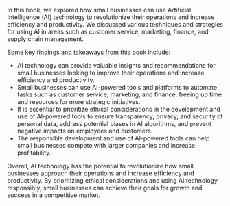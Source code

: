

In this book, we explored how small businesses can use Artificial Intelligence (AI) technology to revolutionize their operations and increase efficiency and productivity. We discussed various techniques and strategies for using AI in areas such as customer service, marketing, finance, and supply chain management.

Some key findings and takeaways from this book include:

* AI technology can provide valuable insights and recommendations for small businesses looking to improve their operations and increase efficiency and productivity.
* Small businesses can use AI-powered tools and platforms to automate tasks such as customer service, marketing, and finance, freeing up time and resources for more strategic initiatives.
* It is essential to prioritize ethical considerations in the development and use of AI-powered tools to ensure transparency, privacy, and security of personal data, address potential biases in AI algorithms, and prevent negative impacts on employees and customers.
* The responsible development and use of AI-powered tools can help small businesses compete with larger companies and increase profitability.

Overall, AI technology has the potential to revolutionize how small businesses approach their operations and increase efficiency and productivity. By prioritizing ethical considerations and using AI technology responsibly, small businesses can achieve their goals for growth and success in a competitive market.
